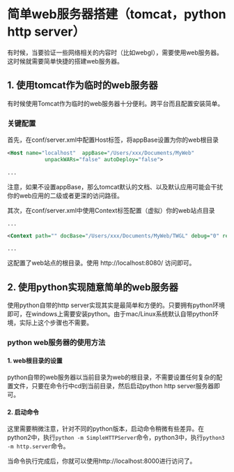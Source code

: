 # 简单web服务器搭建（tomcat，python http server）

有时候，当要验证一些网络相关的内容时（比如webgl），需要使用web服务器。这时候就需要简单快捷的搭建web服务器。

## 1. 使用tomcat作为临时的web服务器
有时候使用Tomcat作为临时的web服务器十分便利。跨平台而且配置安装简单。

### 关键配置
首先，在conf/server.xml中配置Host标签，将appBase设置为你的web根目录

```web.xml
<Host name="localhost"  appBase="/Users/xxx/Documents/MyWeb"
            unpackWARs="false" autoDeploy="false"> 
            
... 
```
注意，如果不设置appBase，那么tomcat默认的文档、以及默认应用可能会干扰你的web应用的二级或者更深的访问路径。

其次，在conf/server.xml中使用Context标签配置（虚拟）你的web站点目录


```web.xml
...

<Context path="" docBase="/Users/xxx/Documents/MyWeb/TWGL" debug="0" reloadable="true" />

...
```
这配置了web站点的根目录。使用 http://localhost:8080/ 访问即可。

## 2. 使用python实现随意简单的web服务器
使用python自带的http server实现其实是最简单和方便的。只要拥有python环境即可，在windows上需要安装python。由于mac/Linux系统默认自带python环境，实际上这个步骤也不需要。

### python web服务器的使用方法

#### 1. web根目录的设置
python自带的web服务器以当前目录为web的根目录，不需要设置任何复杂的配置文件，只要在命令行中cd到当前目录，然后启动python http server服务器即可。

#### 2. 启动命令
这里需要稍微注意，针对不同的python版本，启动命令稍微有些差异。在python2中，执行`python -m SimpleHTTPServer`命令，python3中，执行`python3 -m http.server`命令。

当命令执行完成后，你就可以使用http://localhost:8000进行访问了。

